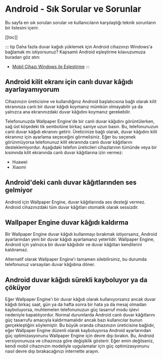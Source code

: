 # Android - Sık Sorular ve Sorunlar

Bu sayfa en sık sorulan sorular ve kullanıcıların karşılaştığı teknik sorunların bir listesini içerir.

[[toc]]

::: tip
Daha fazla duvar kağıdı yüklemek için Android cihazınızı Windows'a bağlamak mı istiyorsunuz? Kapsamlı Android eşleştirme kılavuzumuza buradan göz atın:

* [Mobil Cihazı Windows ile Eşleştirme](/mobile/pairing.html)
:::

## Android kilit ekranı için canlı duvar kâğıdı ayarlayamıyorum

Cihazınızın üreticisine ve kullandığınız Android başlatıcısına bağlı olarak kilit ekranınıza canlı bir duvar kâğıdı koymanız mümkün olmayabilir ya da yalnızca ana ekranınızdaki duvar kâğıdını koymanız gerekebilir.

Telefonunuzda Wallpaper Engine'de bir canlı duvar kâğıdını görüntülerken, sağ üst köşedeki tik sembolüne birkaç saniye uzun basın. Bu, telefonunuzun canlı duvar kâğıdı ekranını getirir. Üreticinize bağlı olarak, duvar kâğıdını kilit ekranınız için ayarlama seçeceğini görmelisiniz. Eğer bu seçenek görünmüyorsa telefonunuz kilit ekranında canlı duvar kâğıtlarını desteklemiyordur. Aşağıdaki telefon üreticileri cihazlarının tümünde veya bir kısmında kilit ekranında canlı duvar kâğıtlarına izin vermez:

* Huawei
* Xiaomi

## Android'deki canlı duvar kâğıtlarınden ses gelmiyor

Android için Wallpaper Engine, duvar kâğıtlarında ses desteği vermez. Android cihazınızdaki tüm duvar kâğıtları otomatik olarak sessizdir.

## Wallpaper Engine duvar kâğıdı kaldırma

Bir Wallpaper Engine duvar kâğıdı kullanmayı bırakmak istiyorsanız, Android ayarlarından yeni bir duvar kâğıdı ayarlamanız yeterlidir. Wallpaper Engine, Android için yalnızca bir duvar kâğıdıdır ve duvar kâğıtları kendilerini kaldıramaz.

Alternatif olarak Wallpaper Engine'ı tamamen silebilirsiniz, bu durumda telefonunuz varsayılan duvar kâğıdına döner.

## Android duvar kâğıdı sürekli kayboluyor ya da çöküyor

Eğer Wallpaper Engine'ı bir duvar kâğıdı olarak kullanıyorsanız ancak duvar kâğıdı birkaç saat, gün ya da hafta sonra bir hata ya da mesaj olmadan kayboluyorsa, muhtemelen telefonunuzun güç tasarruf modu işlevi nedeniyle kapatılıyordur. Normal durumlarda Android canlı duvar kâğıtlarını güç tasarrufu amacıyla kaldırmamalıdır ancak bazı kullanıcılar bunun gerçekleştiğini söylemiştir. Bu büyük oranda cihazınızın üreticisine bağlıdır, eğer Wallpaper Engine düzenli olarak kayboluyorsa Android ayarlarından güç optimizasyonunu Wallpaper Engine için devre dışı bırakın. Bu, Android versiyonunuza ve cihazınıza göre değişiklik gösterir. Eğer emin değilseniz, kendi mobil cihazınızın modeliyle uygulamalar için güç optimizasyonunu nasıl devre dışı bırakacağınızı internette arayın.
